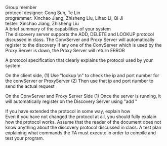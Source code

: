 Group member <br/>
protocol designer: Cong Sun, Te Lin <br/>
programmer: Xinchao Jiang, Zhisheng Liu, Lihao Li, Qi Ji <br/>
tester: Xinchao Jiang, Zhisheng Liu <br/>
A brief summary of the capabilities of your system <br/>
The discovery server supports the ADD, DELETE and LOOKUP protocol discussed in class.
The ConvServer and Proxy Server will automatically register to the discovery
If any one of the ConvServer which is used by the Proxy Server is down, the Proxy Server will return ERROR

A protocol specification that clearly explains the protocol used by your system. <br/>

On the client side,
(1) Use "lookup <unit1> <unit2> \n" to check the ip and port number for the convServer or ProxyServer
(2) Then use that ip and port number to send the actual request

On the ConvServer and Proxy Server Side
(1) Once the server is running, it will automatically register on the Discovery Server using "add <unit1> <unit2> <ip> <port number>"


If you have extended the protocol in some way, explain how <br/>
Even if you have not changed the protocol at all, you should fully explain how the protocol works. Assume that the reader of the document does not know anything about the discovery protocol discussed in class.
A test plan explaining what commands the TA must execute in order to compile and test your program.
